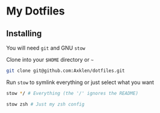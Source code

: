 # My Dotfiles

## Installing

You will need `git` and GNU `stow`

Clone into your `$HOME` directory or `~`

```bash
git clone git@github.com:Axklen/dotfiles.git
```

Run `stow` to symlink everything or just select what you want

```bash
stow */ # Everything (the '/' ignores the README)
```

```bash
stow zsh # Just my zsh config
```
